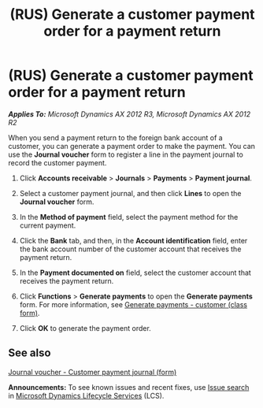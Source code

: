 ﻿---
title: (RUS) Generate a customer payment order for a payment return
TOCTitle: (RUS) Generate a customer payment order for a payment return
ms:assetid: 340abc9e-3d38-4c09-90ba-18407fca5907
ms:mtpsurl: https://technet.microsoft.com/en-us/library/JJ665265(v=AX.60)
ms:contentKeyID: 49387354
ms.date: 04/18/2014
mtps_version: v=AX.60
---

# (RUS) Generate a customer payment order for a payment return 


_**Applies To:** Microsoft Dynamics AX 2012 R3, Microsoft Dynamics AX 2012 R2_

When you send a payment return to the foreign bank account of a customer, you can generate a payment order to make the payment. You can use the **Journal voucher** form to register a line in the payment journal to record the customer payment.

1.  Click **Accounts receivable** \> **Journals** \> **Payments** \> **Payment journal**.

2.  Select a customer payment journal, and then click **Lines** to open the **Journal voucher** form.

3.  In the **Method of payment** field, select the payment method for the current payment.

4.  Click the **Bank** tab, and then, in the **Account identification** field, enter the bank account number of the customer account that receives the payment return.

5.  In the **Payment documented on** field, select the customer account that receives the payment return.

6.  Click **Functions** \> **Generate payments** to open the **Generate payments** form. For more information, see [Generate payments - customer (class form)](https://technet.microsoft.com/en-us/library/aa554105\(v=ax.60\)).

7.  Click **OK** to generate the payment order.

## See also

[Journal voucher - Customer payment journal (form)](https://technet.microsoft.com/en-us/library/aa556141\(v=ax.60\))

  
**Announcements:** To see known issues and recent fixes, use [Issue search](http://go.microsoft.com/fwlink/?linkid=389258) in [Microsoft Dynamics Lifecycle Services](http://go.microsoft.com/fwlink/?linkid=306505) (LCS).

